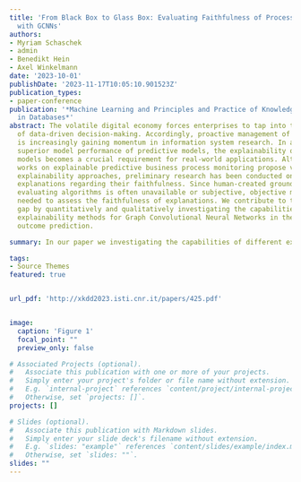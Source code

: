 ```yaml
---
title: 'From Black Box to Glass Box: Evaluating Faithfulness of Process Predictions
  with GCNNs'
authors:
- Myriam Schaschek
- admin
- Benedikt Hein
- Axel Winkelmann
date: '2023-10-01'
publishDate: '2023-11-17T10:05:10.901523Z'
publication_types:
- paper-conference
publication: '*Machine Learning and Principles and Practice of Knowledge Discovery
  in Databases*'
abstract: The volatile digital economy forces enterprises to tap into the potential 
  of data-driven decision-making. Accordingly, proactive management of business processes 
  is increasingly gaining momentum in information system research. In addition to the 
  superior model performance of predictive models, the explainability of deep learning 
  models becomes a crucial requirement for real-world applications. Although recent 
  works on explainable predictive business process monitoring propose various 
  explainability approaches, preliminary research has been conducted on evaluating 
  explanations regarding their faithfulness. Since human-created ground truth for 
  evaluating algorithms is often unavailable or subjective, objective metrics are
  needed to assess the faithfulness of explanations. We contribute to this research
  gap by quantitatively and qualitatively investigating the capabilities of different
  explainability methods for Graph Convolutional Neural Networks in the context of
  outcome prediction.

summary: In our paper we investigating the capabilities of different explainability methods for GNNs

tags:
- Source Themes
featured: true


url_pdf: 'http://xkdd2023.isti.cnr.it/papers/425.pdf'


image:
  caption: 'Figure 1'
  focal_point: ""
  preview_only: false

# Associated Projects (optional).
#   Associate this publication with one or more of your projects.
#   Simply enter your project's folder or file name without extension.
#   E.g. `internal-project` references `content/project/internal-project/index.md`.
#   Otherwise, set `projects: []`.
projects: []

# Slides (optional).
#   Associate this publication with Markdown slides.
#   Simply enter your slide deck's filename without extension.
#   E.g. `slides: "example"` references `content/slides/example/index.md`.
#   Otherwise, set `slides: ""`.
slides: ""
---
```

